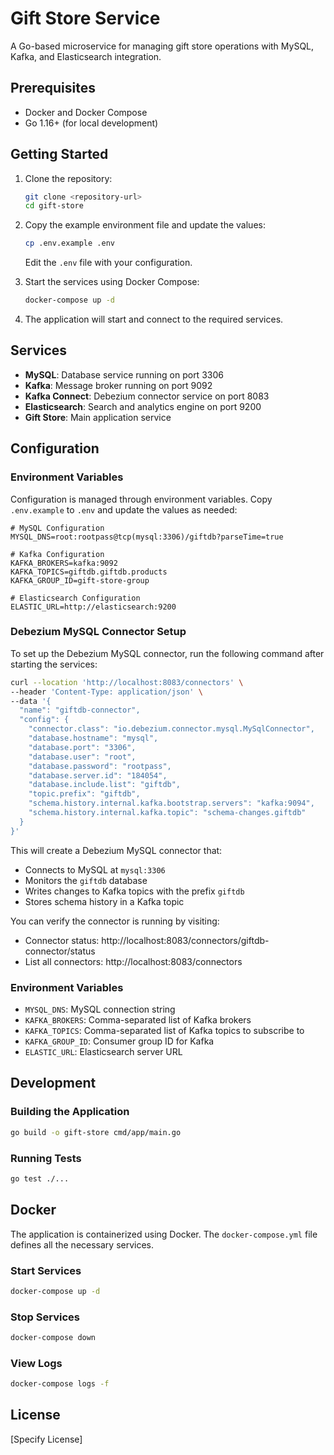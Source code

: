 # Gift Store Service

A Go-based microservice for managing gift store operations with MySQL, Kafka, and Elasticsearch integration.

## Prerequisites

- Docker and Docker Compose
- Go 1.16+ (for local development)

## Getting Started

1. Clone the repository:
   ```bash
   git clone <repository-url>
   cd gift-store
   ```

2. Copy the example environment file and update the values:
   ```bash
   cp .env.example .env
   ```
   Edit the `.env` file with your configuration.

3. Start the services using Docker Compose:
   ```bash
   docker-compose up -d
   ```

4. The application will start and connect to the required services.

## Services

- **MySQL**: Database service running on port 3306
- **Kafka**: Message broker running on port 9092
- **Kafka Connect**: Debezium connector service on port 8083
- **Elasticsearch**: Search and analytics engine on port 9200
- **Gift Store**: Main application service

## Configuration

### Environment Variables

Configuration is managed through environment variables. Copy `.env.example` to `.env` and update the values as needed:

```env
# MySQL Configuration
MYSQL_DNS=root:rootpass@tcp(mysql:3306)/giftdb?parseTime=true

# Kafka Configuration
KAFKA_BROKERS=kafka:9092
KAFKA_TOPICS=giftdb.giftdb.products
KAFKA_GROUP_ID=gift-store-group

# Elasticsearch Configuration
ELASTIC_URL=http://elasticsearch:9200
```

### Debezium MySQL Connector Setup

To set up the Debezium MySQL connector, run the following command after starting the services:

```bash
curl --location 'http://localhost:8083/connectors' \
--header 'Content-Type: application/json' \
--data '{
  "name": "giftdb-connector",
  "config": {
    "connector.class": "io.debezium.connector.mysql.MySqlConnector",
    "database.hostname": "mysql",
    "database.port": "3306",
    "database.user": "root",
    "database.password": "rootpass",
    "database.server.id": "184054",
    "database.include.list": "giftdb",
    "topic.prefix": "giftdb",
    "schema.history.internal.kafka.bootstrap.servers": "kafka:9094",
    "schema.history.internal.kafka.topic": "schema-changes.giftdb"
  }
}'
```

This will create a Debezium MySQL connector that:
- Connects to MySQL at `mysql:3306`
- Monitors the `giftdb` database
- Writes changes to Kafka topics with the prefix `giftdb`
- Stores schema history in a Kafka topic

You can verify the connector is running by visiting:
- Connector status: http://localhost:8083/connectors/giftdb-connector/status
- List all connectors: http://localhost:8083/connectors

### Environment Variables

- `MYSQL_DNS`: MySQL connection string
- `KAFKA_BROKERS`: Comma-separated list of Kafka brokers
- `KAFKA_TOPICS`: Comma-separated list of Kafka topics to subscribe to
- `KAFKA_GROUP_ID`: Consumer group ID for Kafka
- `ELASTIC_URL`: Elasticsearch server URL

## Development

### Building the Application

```bash
go build -o gift-store cmd/app/main.go
```

### Running Tests

```bash
go test ./...
```

## Docker

The application is containerized using Docker. The `docker-compose.yml` file defines all the necessary services.

### Start Services

```bash
docker-compose up -d
```

### Stop Services

```bash
docker-compose down
```

### View Logs

```bash
docker-compose logs -f
```

## License

[Specify License]
